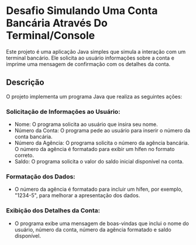 # Desafio Simulando Uma Conta Bancária Através Do Terminal/Console #
Este projeto é uma aplicação Java simples que simula a interação com um terminal bancário. Ele solicita ao usuário informações sobre a conta e imprime uma mensagem de confirmação com os detalhes da conta.

## Descrição ##

O projeto implementa um programa Java que realiza as seguintes ações:

### Solicitação de Informações ao Usuário:

* Nome: O programa solicita ao usuário que insira seu nome.
* Número da Conta: O programa pede ao usuário para inserir o número da conta bancária.
* Número da Agência: O programa solicita o número da agência bancária. O número da agência é formatado para exibir um hífen no formato correto.
* Saldo: O programa solicita o valor do saldo inicial disponível na conta.
### Formatação dos Dados:

* O número da agência é formatado para incluir um hífen, por exemplo, "1234-5", para melhorar a apresentação dos dados.
### Exibição dos Detalhes da Conta:

* O programa exibe uma mensagem de boas-vindas que inclui o nome do usuário, número da conta, número da agência formatado e saldo disponível.
